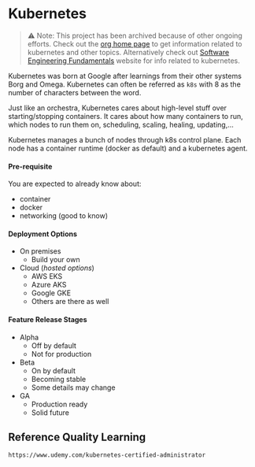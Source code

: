 # Kubernetes

> :warning: Note: This project has been archived because of other ongoing efforts. Check out the [org home page](https://github.com/learn-with-me) to get information related to kubernetes and other topics. Alternatively check out [Software Engineering Fundamentals](https://learn-with-me.github.io/Software-Engineering-Fundamentals/) website for info related to kubernetes.

Kubernetes was born at Google after learnings from their other systems Borg and Omega. Kubernetes can often be referred as `k8s` with 8 as the number of characters between the word.

Just like an orchestra, Kubernetes cares about high-level stuff over starting/stopping containers. It cares about how many containers to run, which nodes to run them on, scheduling, scaling, healing, updating,...

Kubernetes manages a bunch of nodes through k8s control plane. Each node has a container runtime \(docker as default\) and a kubernetes agent.

#### Pre-requisite

You are expected to already know about:

* container
* docker
* networking \(good to know\)

#### Deployment Options

* On premises
  * Build your own
* Cloud \(_hosted options_\)
  * AWS EKS
  * Azure AKS
  * Google GKE
  * Others are there as well

#### Feature Release Stages

* Alpha
  * Off by default
  * Not for production
* Beta
  * On by default
  * Becoming stable
  * Some details may change
* GA
  * Production ready
  * Solid future

## Reference Quality Learning

```
https://www.udemy.com/kubernetes-certified-administrator
```



